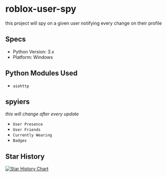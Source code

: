 # roblox-user-spy
this project will spy on a given user notifying every change on their profile


## Specs

- Python Version: 3.x
- Platform: Windows

## Python Modules Used

- `aiohttp`

## spyiers
*this will change after every update*
- `User Presence`
- `User Friends`
- `Currently Wearing`
- `Badges`

  
## Star History
[![Star History Chart](https://api.star-history.com/svg?repos=efenatuyo/roblox-user-spy&type=Date)](https://star-history.com/#efenatuyo/roblox-user-spy&Date)
